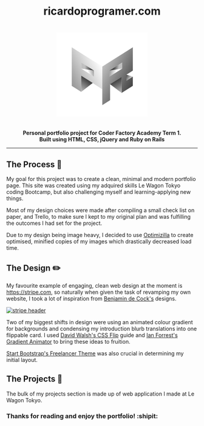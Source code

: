 

<h1 align="center">ricardoprogramer.com</h1>

<h1 align="center">

  <a href="https://ricardoprogramer.com" target="_blank"><img width="240" height="220" alt="Alexrapley.com" src="app/assets/images/rplogoresize-min.png"></a>
</h1>

<p align="center"><b>Personal portfolio project for Coder Factory Academy Term 1.<br>
Built using HTML, CSS, jQuery and Ruby on Rails
</b></p>

---


## The Process :triangular_ruler:

My goal for this project was to create a clean, minimal and modern portfolio page. This site was created using my adquired skills Le Wagon Tokyo coding Bootcamp, but also challenging myself and learning-applying new things. 

Most of my design choices were made after compiling a small check list on paper, and Trello, to make sure I kept to my original plan and was fulfilling the outcomes I had set for the project.

Due to my design being image heavy, I decided to use [Optimizilla](http://optimizilla.com/) to create optimised, minified copies of my images which drastically decreased load time.

## The Design :pencil2:

My favourite example of engaging, clean web design at the moment is https://stripe.com, so naturally when given the task of revamping my own website, I took a lot of inspiration from [Benjamin de Cock's](https://dribbble.com/bdc) designs.

<a href="http://imgur.com/IwWO9b1"><img width="650" height="400" src="http://i.imgur.com/IwWO9b1.png" alt="stripe header" /></a>

Two of my biggest shifts in design were using an animated colour gradient for backgrounds and condensing my introduction blurb translations into one flippable card. I used [David Walsh's CSS Flip](https://davidwalsh.name/css-flip) guide and [Ian Forrest's Gradient Animator](https://www.gradient-animator.com/) to bring these ideas to fruition.


[Start Bootstrap's Freelancer Theme](https://blackrockdigital.github.io/startbootstrap-freelancer/) was also crucial in determining my initial layout.

## The Projects :art:

The bulk of my projects section is made up of web application I made at Le Wagon Tokyo.

<h3>Thanks for reading and enjoy the portfolio! :shipit:</h3>

